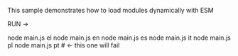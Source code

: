This sample demonstrates how to load modules dynamically with ESM

RUN ->

node main.js el
node main.js en
node main.js es
node main.js it
node main.js pl
node main.js pt # <- this one will fail
